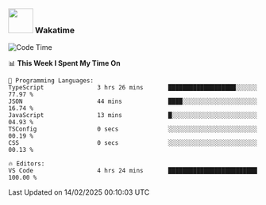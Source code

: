 ### <img src="https://media.giphy.com/media/VgCDAzcKvsR6OM0uWg/giphy.gif" width="50"> Wakatime

  <!--START_SECTION:waka-->
![Code Time](http://img.shields.io/badge/Code%20Time-1%2C480%20hrs%2059%20mins-blue)

📊 **This Week I Spent My Time On** 

```text
💬 Programming Languages: 
TypeScript               3 hrs 26 mins       ███████████████████░░░░░░   77.97 % 
JSON                     44 mins             ████░░░░░░░░░░░░░░░░░░░░░   16.74 % 
JavaScript               13 mins             █░░░░░░░░░░░░░░░░░░░░░░░░   04.93 % 
TSConfig                 0 secs              ░░░░░░░░░░░░░░░░░░░░░░░░░   00.19 % 
CSS                      0 secs              ░░░░░░░░░░░░░░░░░░░░░░░░░   00.13 % 

🔥 Editors: 
VS Code                  4 hrs 24 mins       █████████████████████████   100.00 % 
```


 Last Updated on 14/02/2025 00:10:03 UTC
<!--END_SECTION:waka-->

